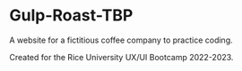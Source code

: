 # Gulp-Roast-TBP
A website for a fictitious coffee company to practice coding.

Created for the Rice University UX/UI Bootcamp 2022-2023.

